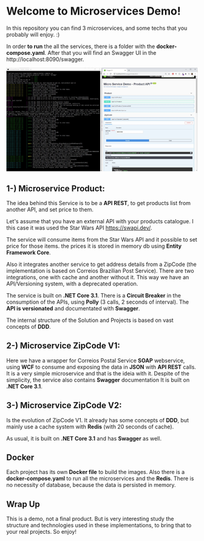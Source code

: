 # Welcome to Microservices Demo!

In this repository you can find 3 microservices, and some techs that you probably will enjoy.
:)

In order **to run** the all the services, there is a folder with the **docker-compose.yaml**. After that you will find an Swagger UI in the http://localhost:8090/swagger.

![demo](docs/imgs/demo.jpg)

## 1-) Microservice **Product**: 
The idea behind this Service is to be a **API REST**, to get products list from another API, and set price to them.

Let's assume that you have an external API with your products catalogue. I this case it was used the Star Wars API https://swapi.dev/. 

The service will consume items from the Star Wars API and it possible to set price for those items. the prices it is stored in memory db using **Entity Framework Core**.

Also it integrates another service to get address details from a ZipCode (the implementation is based on Correios Brazilian Post Service). There are two integrations, one with cache and another without it. This way we have an API/Versioning system, with a deprecated operation.

The service is built on **.NET Core 3.1**. There is a **Circuit Breaker** in the consumption of the APIs, using **Polly** (3 calls, 2 seconds of interval). The **API is versionated** and documentated with **Swagger**.

The internal structure of the Solution and Projects is based on vast concepts of **DDD**.


## 2-) Microservice ZipCode V1:
Here we have a wrapper for Correios Postal Service **SOAP** webservice, using **WCF** to consume and exposing the data in **JSON** with **API REST** calls. It is a very simple microservice and that is the ideia with it.
Despite of the simplicity, the service also contains **Swagger** documentation It is built on **.NET Core 3.1**.

## 3-) Microservice ZipCode V2:
Is the evolution of ZipCode V1. It already has some concepts of **DDD**, but mainly use a cache system with **Redis** (with 20 seconds of cache).

As usual, it is built on **.NET Core 3.1** and has **Swagger** as well.

## Docker
Each project has its own **Docker file** to build the images. Also there is a **docker-compose.yaml** to run all the microservices and the **Redis**. There is no necessity of database, because the data is persisted in memory.

## Wrap Up 
This is a demo, not a final product. But is very interesting study the structure and technologies used in these implementations, to bring that to your real projects. So enjoy!

